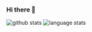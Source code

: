 ### Hi there 👋


![github stats](https://github-readme-stats.vercel.app/api?username=HarrisChu&show_icons=true&line_height=24&count_private=true&theme=vue)
![language stats](https://github-readme-stats.vercel.app/api/top-langs/?username=HarrisChu&layout=compact&langs_count=8&hide=vim&theme=vue)

